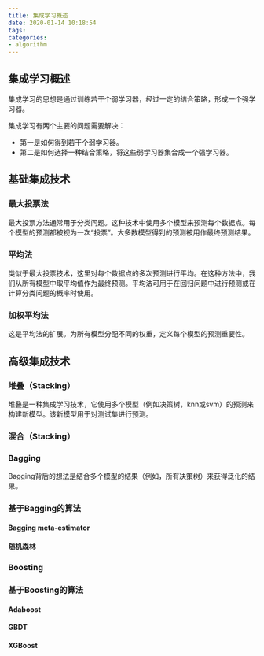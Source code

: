 ```yaml
---
title: 集成学习概述
date: 2020-01-14 10:18:54
tags:
categories: 
- algorithm
---
```


## 集成学习概述

集成学习的思想是通过训练若干个弱学习器，经过一定的结合策略，形成一个强学习器。

集成学习有两个主要的问题需要解决：

* 第一是如何得到若干个弱学习器。
* 第二是如何选择一种结合策略，将这些弱学习器集合成一个强学习器。
<!--more-->
## 基础集成技术

### 最大投票法
最大投票方法通常用于分类问题。这种技术中使用多个模型来预测每个数据点。每个模型的预测都被视为一次“投票”。大多数模型得到的预测被用作最终预测结果。

### 平均法

类似于最大投票技术，这里对每个数据点的多次预测进行平均。在这种方法中，我们从所有模型中取平均值作为最终预测。平均法可用于在回归问题中进行预测或在计算分类问题的概率时使用。

### 加权平均法

这是平均法的扩展。为所有模型分配不同的权重，定义每个模型的预测重要性。

## 高级集成技术

### 堆叠（Stacking）
堆叠是一种集成学习技术，它使用多个模型（例如决策树，knn或svm）的预测来构建新模型。该新模型用于对测试集进行预测。

### 混合（Stacking）

### Bagging
Bagging背后的想法是结合多个模型的结果（例如，所有决策树）来获得泛化的结果。

### 基于Bagging的算法

#### Bagging meta-estimator

#### 随机森林

### Boosting

### 基于Boosting的算法

#### Adaboost

#### GBDT

#### XGBoost

